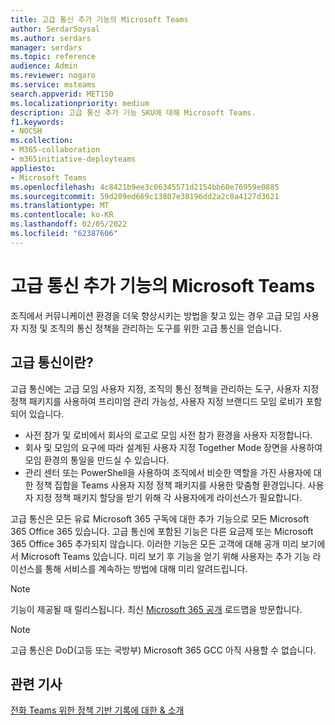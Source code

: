 ```yaml
---
title: 고급 통신 추가 기능의 Microsoft Teams
author: SerdarSoysal
ms.author: serdars
manager: serdars
ms.topic: reference
audience: Admin
ms.reviewer: nogaro
ms.service: msteams
search.appverid: MET150
ms.localizationpriority: medium
description: 고급 통신 추가 기능 SKU에 대해 Microsoft Teams.
f1.keywords:
- NOCSH
ms.collection:
- M365-collaboration
- m365initiative-deployteams
appliesto:
- Microsoft Teams
ms.openlocfilehash: 4c8421b9ee3c06345571d2154bb60e76959e0885
ms.sourcegitcommit: 59d209ed669c13807e38196dd2a2c0a4127d3621
ms.translationtype: MT
ms.contentlocale: ko-KR
ms.lasthandoff: 02/05/2022
ms.locfileid: "62387606"
---
```

# <a name="advanced-communications-add-on-for-microsoft-teams"></a>고급 통신 추가 기능의 Microsoft Teams

조직에서 커뮤니케이션 환경을 더욱 향상시키는 방법을 찾고 있는 경우 고급 모임 사용자 지정 및 조직의 통신 정책을 관리하는 도구를 위한 고급 통신을 얻습니다.

## <a name="what-is-advanced-communications"></a>고급 통신이란?

고급 통신에는 고급 모임 사용자 지정, 조직의 통신 정책을 관리하는 도구, 사용자 지정 정책 패키지를 사용하여 프리미엄 관리 가능성, 사용자 지정 브랜디드 모임 로비가 포함되어 있습니다.

- 사전 참가 및 로비에서 회사의 로고로 모임 사전 참가 환경을 사용자 지정합니다. 
- 회사 및 모임의 요구에 따라 설계된 사용자 지정 Together Mode 장면을 사용하여 모임 환경의 통일을 만드실 수 있습니다.
- 관리 센터 또는 PowerShell을 사용하여 조직에서 비슷한 역할을 가진 사용자에 대한 정책 집합을 Teams 사용자 지정 정책 패키지를 사용한 맞춤형 환경입니다. 사용자 지정 정책 패키지 할당을 받기 위해 각 사용자에게 라이선스가 필요합니다. 

고급 통신은 모든 유료 Microsoft 365 구독에 대한 추가 기능으로 모든 Microsoft 365 Office 365 있습니다. 고급 통신에 포함된 기능은 다른 요금제 또는 Microsoft 365 Office 365 추가되지 않습니다. 이러한 기능은 모든 고객에 대해 공개 미리 보기에서 Microsoft Teams 있습니다. 미리 보기 후 기능을 얻기 위해 사용자는 추가 기능 라이선스를 통해 서비스를 계속하는 방법에 대해 미리 알려드립니다.

> [!NOTE]
> 기능이 제공될 때 릴리스됩니다. 최신 [Microsoft 365 공개](https://www.microsoft.com/microsoft-365/roadmap?filters=Microsoft%20Teams) 로드맵을 방문합니다.

> [!NOTE]
> 고급 통신은 DoD(고등 또는 국방부) Microsoft 365 GCC 아직 사용할 수 없습니다.

## <a name="related-articles"></a>관련 기사

[전화 Teams 위한 정책 기반 기록에 대한 & 소개](../teams-recording-policy.md)
